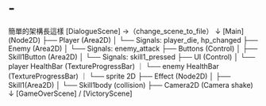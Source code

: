 # -
簡單的架構長這樣
[DialogueScene] →（change_scene_to_file）
    ↓
[Main] (Node2D)
├── Player (Area2D)
│   └── Signals: player_die, hp_changed
├── Enemy (Area2D)
│   └── Signals: enemy_attack
├── Buttons (Control)
│   ├── Skill1Button (Area2D)
│   └── Signals: skill1_pressed
├── UI (Control)
│   └── player HealthBar (TextureProgressBar)
｜   └── enemy HealthBar (TextureProgressBar)
｜   └── sprite 2D
├── Effect (Node2D)
│   ├── Skill1(Area2D)
│   └── Skill1body (collision)
├── Camera2D (Camera shake)
    ↓
[GameOverScene] / [VictoryScene]

